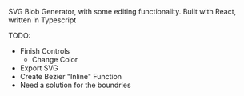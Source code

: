 SVG Blob Generator, with some editing functionality. 
Built with React, written in Typescript

TODO:
 - Finish Controls
    - Change Color
 - Export SVG
 - Create Bezier "Inline" Function
 - Need a solution for the boundries
